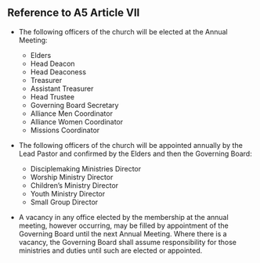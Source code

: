 ## Reference to A5 Article VII 

- The following officers of the church will be elected at the Annual Meeting:
  - Elders
  - Head Deacon
  - Head Deaconess
  - Treasurer
  - Assistant Treasurer
  - Head Trustee
  - Governing Board Secretary
  - Alliance Men Coordinator
  - Alliance Women Coordinator
  - Missions Coordinator

- The following officers of the church will be appointed annually by the Lead Pastor and confirmed by the Elders and then the Governing Board:
  - Disciplemaking Ministries Director
  - Worship Ministry Director
  - Children’s Ministry Director
  - Youth Ministry Director
  - Small Group Director

- A vacancy in any office elected by the membership at the annual meeting, however occurring, may be filled by appointment of the Governing Board until the next Annual Meeting. Where there is a vacancy, the Governing Board shall assume responsibility for those ministries and duties until such are elected or appointed. 

